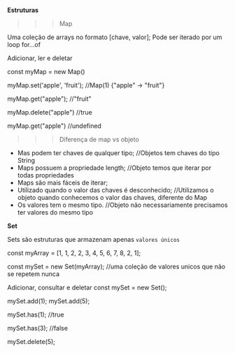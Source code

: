 **Estruturas**

>>>Map

Uma coleção de arrays no formato [chave, valor];
Pode ser iterado por um loop for...of

Adicionar, ler e deletar

const myMap = new Map()

myMap.set('apple', 'fruit');
//Map(1) {"apple" -> "fruit"}

myMap.get("apple");
//"fruit"

myMap.delete("apple")
//true

myMap.get("apple")
//undefined

>>>Diferença de map vs objeto
- Mas podem ter chaves de qualquer tipo; //Objetos tem chaves do tipo String
- Maps possuem a propriedade length; //Objeto temos que iterar por todas propriedades
- Maps são mais fáceis de iterar;
- Utilizado quando o valor das chaves é desconhecido;  //Utilizamos o objeto quando conhecemos o valor das chaves, diferente do Map
- Os valores tem o mesmo tipo.  //Objeto não necessariamente precisamos ter valores do mesmo tipo
  
**Set**

Sets são estruturas que armazenam apenas `valores únicos`

const myArray = [1, 1, 2, 2, 3, 4, 5, 6, 7, 8, 2, 1];

const mySet = new Set(myArray); //uma coleção de valores unicos que não se repetem nunca

Adicionar, consultar e deletar
const mySet = new Set();

mySet.add(1);
mySet.add(5);

mySet.has(1);
//true

mySet.has(3);
//false

mySet.delete(5);